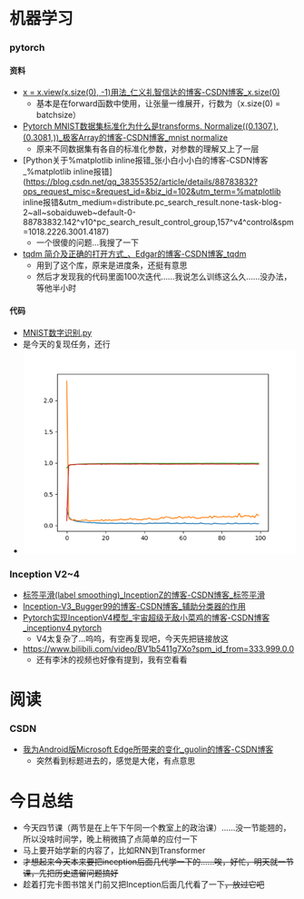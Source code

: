 # 机器学习

### pytorch

#### 资料

- [x = x.view(x.size(0), -1)用法_仁义礼智信达的博客-CSDN博客_x.size(0)](https://blog.csdn.net/qq_36201400/article/details/108738463) 
  - 基本是在forward函数中使用，让张量一维展开，行数为（x.size(0) = batchsize） 
- [Pytorch MNIST数据集标准化为什么是transforms. Normalize((0.1307,), (0.3081,))_极客Array的博客-CSDN博客_mnist normalize](https://blog.csdn.net/Harpoon_fly/article/details/84987589)
  - 原来不同数据集有各自的标准化参数，对参数的理解又上了一层
- [Python关于%matplotlib inline报错_张小白小小白的博客-CSDN博客_%matplotlib inline报错](https://blog.csdn.net/qq_38355352/article/details/88783832?ops_request_misc=&request_id=&biz_id=102&utm_term=%matplotlib inline报错&utm_medium=distribute.pc_search_result.none-task-blog-2~all~sobaiduweb~default-0-88783832.142^v10^pc_search_result_control_group,157^v4^control&spm=1018.2226.3001.4187)
  - 一个很傻的问题…我搜了一下
- [tqdm 简介及正确的打开方式_、Edgar的博客-CSDN博客_tqdm](https://blog.csdn.net/weixin_44676081/article/details/104834371?ops_request_misc=%7B%22request%5Fid%22%3A%22165278710916781432915309%22%2C%22scm%22%3A%2220140713.130102334..%22%7D&request_id=165278710916781432915309&biz_id=0&utm_medium=distribute.pc_search_result.none-task-blog-2~all~top_positive~default-2-104834371-null-null.142^v10^pc_search_result_control_group,157^v4^control&utm_term=tqdm&spm=1018.2226.3001.4187)
  - 用到了这个库，原来是进度条，还挺有意思
  - 然后才发现我的代码里面100次迭代……我说怎么训练这么久……没办法，等他半小时


#### 代码

-  [MNIST数字识别.py](MNIST数字识别.py) 
  - 是今天的复现任务，还行
  - ![image-20220517212938205](https://raw.githubusercontent.com/amazing-fish/study-notes/main/%E4%BA%94%E6%9C%88/image-20220517212938205.png)

### Inception V2~4

- [标签平滑(label smoothing)_InceptionZ的博客-CSDN博客_标签平滑](https://blog.csdn.net/weixin_44441131/article/details/106436808?ops_request_misc=%7B%22request%5Fid%22%3A%22165279097116782395346980%22%2C%22scm%22%3A%2220140713.130102334..%22%7D&request_id=165279097116782395346980&biz_id=0&utm_medium=distribute.pc_search_result.none-task-blog-2~all~top_click~default-1-106436808-null-null.142^v10^pc_search_result_control_group,157^v4^control&utm_term=标签平滑&spm=1018.2226.3001.4187) 
- [Inception-V3_Bugger99的博客-CSDN博客_辅助分类器的作用](https://blog.csdn.net/qq_42044264/article/details/115868814?ops_request_misc=&request_id=&biz_id=102&utm_term=inception非对称卷积&utm_medium=distribute.pc_search_result.none-task-blog-2~all~sobaiduweb~default-1-115868814.142^v10^pc_search_result_control_group,157^v4^control&spm=1018.2226.3001.4187) 
- [Pytorch实现InceptionV4模型_宇宙超级无敌小菜鸡的博客-CSDN博客_inceptionv4 pytorch](https://blog.csdn.net/wsjjason/article/details/113838926?ops_request_misc=%7B%22request%5Fid%22%3A%22165279495716781685321519%22%2C%22scm%22%3A%2220140713.130102334..%22%7D&request_id=165279495716781685321519&biz_id=0&utm_medium=distribute.pc_search_result.none-task-blog-2~all~sobaiduend~default-1-113838926-null-null.142^v10^pc_search_result_control_group,157^v4^control&utm_term=inceptionv4pytorch代码&spm=1018.2226.3001.4187) 
  - V4太复杂了…呜呜，有空再复现吧，今天先把链接放这
- https://www.bilibili.com/video/BV1b5411g7Xo?spm_id_from=333.999.0.0
  - 还有李沐的视频也好像有提到，我有空看看



# 阅读

### CSDN

- [我为Android版Microsoft Edge所带来的变化_guolin的博客-CSDN博客](https://blog.csdn.net/guolin_blog/article/details/124769285?spm=1000.2115.3001.5927)
  - 突然看到标题进去的，感觉是大佬，有点意思

# 今日总结

- 今天四节课（两节是在上午下午同一个教室上的政治课）……没一节能翘的，所以没啥时间学，晚上稍微搞了点简单的应付一下
- 马上要开始学新的内容了，比如RNN到Transformer
- ~~才想起来今天本来要把inception后面几代学一下的……唉，好忙，明天就一节课，先把历史遗留问题搞好~~
- 趁着打完卡图书馆关门前又把Inception后面几代看了一下~~，放过它吧~~